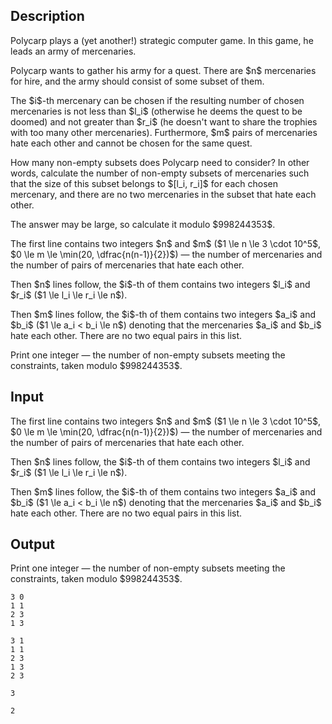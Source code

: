 ## Description

<div><p>Polycarp plays a (yet another!) strategic computer game. In this game, he leads an army of mercenaries.</p><p>Polycarp wants to gather his army for a quest. There are $n$ mercenaries for hire, and the army should consist of some subset of them.</p><p>The $i$-th mercenary can be chosen if the <span class="tex-font-style-bf">resulting</span> number of chosen mercenaries is not less than $l_i$ (otherwise he deems the quest to be doomed) and not greater than $r_i$ (he doesn't want to share the trophies with too many other mercenaries). Furthermore, $m$ pairs of mercenaries hate each other and cannot be chosen for the same quest. </p><p>How many <span class="tex-font-style-bf">non-empty</span> subsets does Polycarp need to consider? In other words, calculate the number of non-empty subsets of mercenaries such that the size of this subset belongs to $[l_i, r_i]$ for each chosen mercenary, and there are no two mercenaries in the subset that hate each other.</p><p>The answer may be large, so calculate it modulo $998244353$.</p></div><div class="input-specification"><p>The first line contains two integers $n$ and $m$ ($1 \le n \le 3 \cdot 10^5$, $0 \le m \le \min(20, \dfrac{n(n-1)}{2})$) — the number of mercenaries and the number of pairs of mercenaries that hate each other.</p><p>Then $n$ lines follow, the $i$-th of them contains two integers $l_i$ and $r_i$ ($1 \le l_i \le r_i \le n$).</p><p>Then $m$ lines follow, the $i$-th of them contains two integers $a_i$ and $b_i$ ($1 \le a_i &lt; b_i \le n$) denoting that the mercenaries $a_i$ and $b_i$ hate each other. There are no two equal pairs in this list.</p></div><div class="output-specification"><p>Print one integer — the number of non-empty subsets meeting the constraints, taken modulo $998244353$.</p></div>

## Input

<p>The first line contains two integers $n$ and $m$ ($1 \le n \le 3 \cdot 10^5$, $0 \le m \le \min(20, \dfrac{n(n-1)}{2})$) — the number of mercenaries and the number of pairs of mercenaries that hate each other.</p><p>Then $n$ lines follow, the $i$-th of them contains two integers $l_i$ and $r_i$ ($1 \le l_i \le r_i \le n$).</p><p>Then $m$ lines follow, the $i$-th of them contains two integers $a_i$ and $b_i$ ($1 \le a_i &lt; b_i \le n$) denoting that the mercenaries $a_i$ and $b_i$ hate each other. There are no two equal pairs in this list.</p>

## Output

<p>Print one integer — the number of non-empty subsets meeting the constraints, taken modulo $998244353$.</p>





```input1
3 0
1 1
2 3
1 3
```




```input2
3 1
1 1
2 3
1 3
2 3
```




```output1
3
```




```output2
2
```


